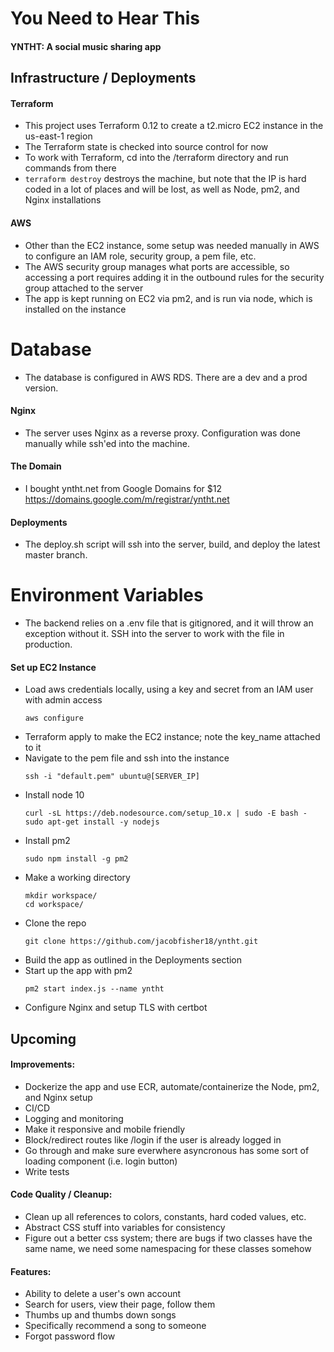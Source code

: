 # You Need to Hear This
#### YNTHT: A social music sharing app

## Infrastructure / Deployments

#### Terraform
- This project uses Terraform 0.12 to create a t2.micro EC2 instance in the us-east-1 region
- The Terraform state is checked into source control for now
- To work with Terraform, cd into the /terraform directory and run commands from there
- `terraform destroy` destroys the machine, but note that the IP is hard coded in a lot of places and will be lost, as well as Node, pm2, and Nginx installations

#### AWS
- Other than the EC2 instance, some setup was needed manually in AWS to configure an IAM role, security group, a pem file, etc.
- The AWS security group manages what ports are accessible, so accessing a port requires adding it in the outbound rules for the security group attached to the server
- The app is kept running on EC2 via pm2, and is run via node, which is installed on the instance

# Database
- The database is configured in AWS RDS. There are a dev and a prod version.

#### Nginx
- The server uses Nginx as a reverse proxy. Configuration was done manually while ssh'ed into the machine.

#### The Domain
- I bought yntht.net from Google Domains for $12 https://domains.google.com/m/registrar/yntht.net

#### Deployments
- The deploy.sh script will ssh into the server, build, and deploy the latest master branch.

# Environment Variables
- The backend relies on a .env file that is gitignored, and it will throw an exception without it. SSH into the server to work with the file in production.

#### Set up EC2 Instance
- Load aws credentials locally, using a key and secret from an IAM user with admin access
  ```
  aws configure
  ```
- Terraform apply to make the EC2 instance; note the key_name attached to it
- Navigate to the pem file and ssh into the instance
  ```
  ssh -i "default.pem" ubuntu@[SERVER_IP]
  ```
- Install node 10
  ```
  curl -sL https://deb.nodesource.com/setup_10.x | sudo -E bash -
  sudo apt-get install -y nodejs
  ```
- Install pm2
  ```
  sudo npm install -g pm2
  ```
- Make a working directory
  ```
  mkdir workspace/
  cd workspace/
  ```
- Clone the repo
  ```
  git clone https://github.com/jacobfisher18/yntht.git
  ```
- Build the app as outlined in the Deployments section
- Start up the app with pm2
  ```
  pm2 start index.js --name yntht
  ```
- Configure Nginx and setup TLS with certbot

## Upcoming

#### Improvements:
- Dockerize the app and use ECR, automate/containerize the Node, pm2, and Nginx setup
- CI/CD
- Logging and monitoring
- Make it responsive and mobile friendly
- Block/redirect routes like /login if the user is already logged in
- Go through and make sure everwhere asyncronous has some sort of loading component (i.e. login button)
- Write tests

#### Code Quality / Cleanup:
- Clean up all references to colors, constants, hard coded values, etc.
- Abstract CSS stuff into variables for consistency
- Figure out a better css system; there are bugs if two classes have the same name, we need some namespacing for these classes somehow

#### Features:
- Ability to delete a user's own account
- Search for users, view their page, follow them
- Thumbs up and thumbs down songs
- Specifically recommend a song to someone
- Forgot password flow
